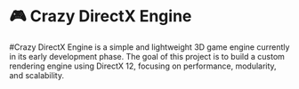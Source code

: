 # 🎮 Crazy DirectX Engine
#Crazy DirectX Engine is a simple and lightweight 3D game engine currently in its early development phase. The goal of this project is to build a custom rendering engine using DirectX 12, focusing on performance, modularity, and scalability.
